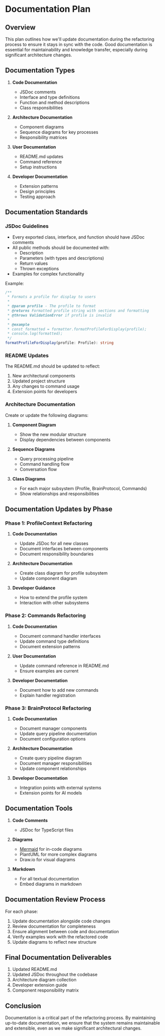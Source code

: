 # Documentation Plan

## Overview

This plan outlines how we'll update documentation during the refactoring process to ensure it stays in sync with the code. Good documentation is essential for maintainability and knowledge transfer, especially during significant architecture changes.

## Documentation Types

1. **Code Documentation**
   - JSDoc comments
   - Interface and type definitions
   - Function and method descriptions
   - Class responsibilities

2. **Architecture Documentation**
   - Component diagrams
   - Sequence diagrams for key processes
   - Responsibility matrices

3. **User Documentation**
   - README.md updates
   - Command reference
   - Setup instructions

4. **Developer Documentation**
   - Extension patterns
   - Design principles
   - Testing approach

## Documentation Standards

### JSDoc Guidelines

- Every exported class, interface, and function should have JSDoc comments
- All public methods should be documented with:
  - Description
  - Parameters (with types and descriptions)
  - Return values
  - Thrown exceptions
- Examples for complex functionality

Example:
```typescript
/**
 * Formats a profile for display to users
 * 
 * @param profile - The profile to format
 * @returns Formatted profile string with sections and formatting
 * @throws ValidationError if profile is invalid
 * 
 * @example
 * const formatted = formatter.formatProfileForDisplay(profile);
 * console.log(formatted);
 */
formatProfileForDisplay(profile: Profile): string
```

### README Updates

The README.md should be updated to reflect:

1. New architectural components
2. Updated project structure
3. Any changes to command usage
4. Extension points for developers

### Architecture Documentation

Create or update the following diagrams:

1. **Component Diagram**
   - Show the new modular structure
   - Display dependencies between components

2. **Sequence Diagrams**
   - Query processing pipeline
   - Command handling flow
   - Conversation flow

3. **Class Diagrams**
   - For each major subsystem (Profile, BrainProtocol, Commands)
   - Show relationships and responsibilities

## Documentation Updates by Phase

### Phase 1: ProfileContext Refactoring

1. **Code Documentation**
   - Update JSDoc for all new classes
   - Document interfaces between components
   - Document responsibility boundaries

2. **Architecture Documentation**
   - Create class diagram for profile subsystem
   - Update component diagram

3. **Developer Guidance**
   - How to extend the profile system
   - Interaction with other subsystems

### Phase 2: Commands Refactoring

1. **Code Documentation**
   - Document command handler interfaces
   - Update command type definitions
   - Document extension patterns

2. **User Documentation**
   - Update command reference in README.md
   - Ensure examples are current

3. **Developer Documentation**
   - Document how to add new commands
   - Explain handler registration

### Phase 3: BrainProtocol Refactoring

1. **Code Documentation**
   - Document manager components
   - Update query pipeline documentation
   - Document configuration options

2. **Architecture Documentation**
   - Create query pipeline diagram
   - Document manager responsibilities
   - Update component relationships

3. **Developer Documentation**
   - Integration points with external systems
   - Extension points for AI models

## Documentation Tools

1. **Code Comments**
   - JSDoc for TypeScript files

2. **Diagrams**
   - [Mermaid](https://mermaid-js.github.io/mermaid/#/) for in-code diagrams
   - PlantUML for more complex diagrams
   - Draw.io for visual diagrams

3. **Markdown**
   - For all textual documentation
   - Embed diagrams in markdown

## Documentation Review Process

For each phase:

1. Update documentation alongside code changes
2. Review documentation for completeness
3. Ensure alignment between code and documentation
4. Verify examples work with the refactored code
5. Update diagrams to reflect new structure

## Final Documentation Deliverables

1. Updated README.md
2. Updated JSDoc throughout the codebase
3. Architecture diagram collection
4. Developer extension guide
5. Component responsibility matrix

## Conclusion

Documentation is a critical part of the refactoring process. By maintaining up-to-date documentation, we ensure that the system remains maintainable and extensible, even as we make significant architectural changes.